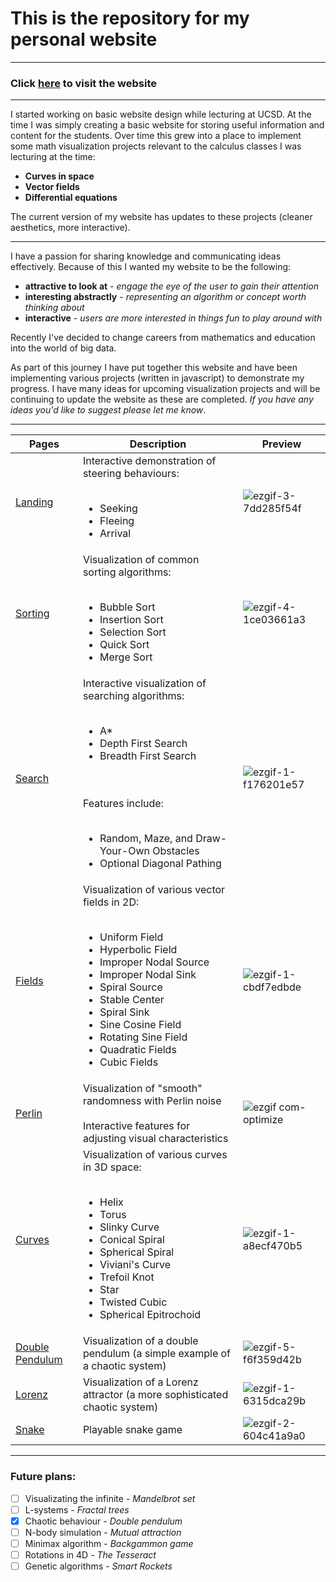 # This is the repository for my personal website

<hr>

### Click [here](https://pova.github.io/personal/) to visit the website

<hr>

I started working on basic website design while lecturing at UCSD. At the time I was simply creating a basic website for storing useful information and content for the students. Over time this grew into a place to implement some math visualization projects relevant to the calculus classes I was lecturing at the time:

- <b>Curves in space</b>
- <b>Vector fields</b>
- <b>Differential equations</b>

The current version of my website has updates to these projects (cleaner aesthetics, more interactive).

<hr>

I have a passion for sharing knowledge and communicating ideas effectively. Because of this I wanted my website to be the following: 

- <b>attractive to look at</b> - _engage the eye of the user to gain their attention_
- <b>interesting abstractly</b> - _representing an algorithm or concept worth thinking about_ 
- <b>interactive</b> - _users are more interested in things fun to play around with_

Recently I've decided to change careers from mathematics and education into the world of big data. 

As part of this journey I have put together this website and have been implementing various projects (written in javascript) to demonstrate my progress. I have many ideas for upcoming visualization projects and will be continuing to update the website as these are completed. *If you have any ideas you'd like to suggest please let me know*.

<hr>

| Pages                                                           | Description                                                       | Preview |
| --------------------------------------------------------------- | ----------------------------------------------------------------- | ------- |
| [Landing](https://pova.github.io/personal/)                     | Interactive demonstration of steering behaviours: <br><br> <ul><li>Seeking</li><li>Fleeing</li><li>Arrival</li></ul>                  |![ezgif-3-7dd285f54f](https://github.com/Pova/Pova/assets/25727048/541a836f-6d5a-4b1f-95ff-4a34e5461f02)|
| [Sorting](https://pova.github.io/personal/sorting/index.html)   | Visualization of common sorting algorithms: <br><br> <ul><li>Bubble Sort</li><li>Insertion Sort</li><li>Selection Sort</li><li>Quick Sort</li><li>Merge Sort</li></ul>|![ezgif-4-1ce03661a3](https://user-images.githubusercontent.com/25727048/234423615-663824f9-02ea-45fe-b94b-8f7a556dac8b.gif)|
| [Search](https://pova.github.io/personal/search/index.html)     | Interactive visualization of searching algorithms: <br><br> <ul><li>A*</li><li>Depth First Search</li><li>Breadth First Search</li></ul> <br><br> Features include: <br><br> <ul><li>Random, Maze, and Draw-Your-Own Obstacles</li><li>Optional Diagonal Pathing</li></ul>                 |![ezgif-1-f176201e57](https://user-images.githubusercontent.com/25727048/234435067-a7a8071d-fda1-4b50-ad26-e6aab662b8b5.gif)|
| [Fields](https://pova.github.io/personal/fields/index.html)     | Visualization of various vector fields in 2D: <br><br> <ul><li>Uniform Field</li><li>Hyperbolic Field</li><li>Improper Nodal Source</li><li>Improper Nodal Sink</li><li>Spiral Source</li><li>Stable Center</li><li>Spiral Sink</li><li>Sine Cosine Field</li><li>Rotating Sine Field</li><li>Quadratic Fields</li><li>Cubic Fields</li></ul>                              |![ezgif-1-cbdf7edbde](https://github.com/Pova/Pova/assets/25727048/cfa8f3f0-4efc-43d7-81fe-96cb6dd73ebb)|
| [Perlin](https://pova.github.io/personal/perlin/index.html)     | Visualization of "smooth" randomness with Perlin noise <br><br> Interactive features for adjusting visual characteristics    |![ezgif com-optimize](https://github.com/Pova/Pova/assets/25727048/cef4d4e2-0a30-4537-90f9-98cf22d8d7c1)|
| [Curves](https://pova.github.io/personal/curves/index.html)     | Visualization of various curves in 3D space: <br><br> <ul><li>Helix</li><li>Torus</li><li>Slinky Curve</li><li>Conical Spiral</li><li>Spherical Spiral</li><li>Viviani's Curve</li><li>Trefoil Knot</li><li>Star</li><li>Twisted Cubic</li><li>Spherical Epitrochoid</li></ul>                        |![ezgif-1-a8ecf470b5](https://user-images.githubusercontent.com/25727048/234429233-f1347388-7039-4ff2-8352-85229c1f6d0b.gif)|
| [Double Pendulum](https://pova.github.io/personal/lorenz/index.html)     | Visualization of a double pendulum (a simple example of a chaotic system)              |![ezgif-5-f6f359d42b](https://github.com/Pova/personal/assets/25727048/7c97559a-926d-4224-918c-c05d9bda293d)|
| [Lorenz](https://pova.github.io/personal/lorenz/index.html)     | Visualization of a Lorenz attractor (a more sophisticated chaotic system)               |![ezgif-1-6315dca29b](https://user-images.githubusercontent.com/25727048/234430074-3c92f32b-9715-45a3-962c-393f785db0d1.gif)|
| [Snake](https://pova.github.io/personal/snake/index.html)       | Playable snake game                                               |![ezgif-2-604c41a9a0](https://user-images.githubusercontent.com/25727048/234431083-e680332a-7a20-4fc7-b591-6e02f291ab1a.gif)|

<hr>

### Future plans:

- [ ] Visualizating the infinite - *Mandelbrot set*
- [ ] L-systems - *Fractal trees*
- [x] Chaotic behaviour - *Double pendulum*
- [ ] N-body simulation -  *Mutual attraction*
- [ ] Minimax algorithm - *Backgammon game*
- [ ] Rotations in 4D - *The Tesseract*
- [ ] Genetic algorithms - *Smart Rockets*
